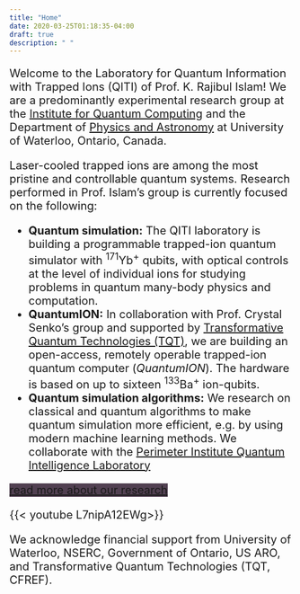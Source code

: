 ```yaml
---
title: "Home"
date: 2020-03-25T01:18:35-04:00
draft: true
description: " "
---
```

<article style="font-size:20px">

Welcome to the Laboratory for Quantum Information with Trapped Ions (QITI) of Prof. K. Rajibul Islam! We are a predominantly experimental research group at the [Institute for Quantum Computing](https://uwaterloo.ca/institute-for-quantum-computing/) and the Department of [Physics and Astronomy](https://uwaterloo.ca/physics-astronomy/) at University of Waterloo, Ontario, Canada.

Laser-cooled trapped ions are among the most pristine and controllable quantum systems. Research performed in Prof. Islam’s group is currently focused on the following:

- **Quantum simulation:** The QITI laboratory is building a programmable trapped-ion quantum simulator with <sup>171</sup>Yb<sup>+</sup> qubits, with optical controls at the level of individual ions for studying problems in quantum many-body physics and computation.
- **QuantumION:** In collaboration with Prof. Crystal Senko’s group and supported by  [Transformative Quantum Technologies (TQT)](https://tqt.uwaterloo.ca/), we are building an open-access, remotely operable trapped-ion quantum computer (*QuantumION*). The hardware is based on up to sixteen <sup>133</sup>Ba<sup>+</sup> ion-qubits. 
- **Quantum simulation algorithms:** We research on classical and quantum algorithms to make quantum simulation more efficient, e.g. by using modern machine learning methods. We collaborate with the [Perimeter Institute Quantum Intelligence Laboratory](https://www.perimeterinstitute.ca/research/research-initiatives/perimeter-institute-quantum-intelligence-lab-piquil)

 <a href="\research" class="center link db f5  pa2 br3 white dim mw5 tc" style="background-color: rgb(81,64,81)">read more about our research</a>

{{< youtube L7nipA12EWg>}}

We acknowledge financial support from University of Waterloo, NSERC, Government of Ontario, US ARO, and Transformative Quantum Technologies (TQT, CFREF).

</article>


